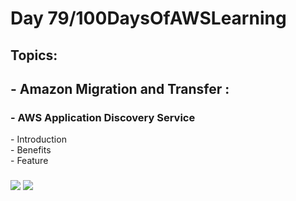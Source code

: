 <h1> Day 79/100DaysOfAWSLearning </h1>
<h2> Topics: </h2>

 <h2>  - Amazon Migration and Transfer : </h2>

<h3> - AWS Application Discovery Service</h3>
         - Introduction <br>
         - Benefits <br> 
         - Feature <br>
        
         
  <h3>   </h3>
       

<img src = "https://github.com/thetechgirlgita/100-days-of-aws-learning/blob/master/Images/Day79/79_1.jpg?raw=true">
<img src = "https://github.com/thetechgirlgita/100-days-of-aws-learning/blob/master/Images/Day79/79_2.jpg?raw=true">

